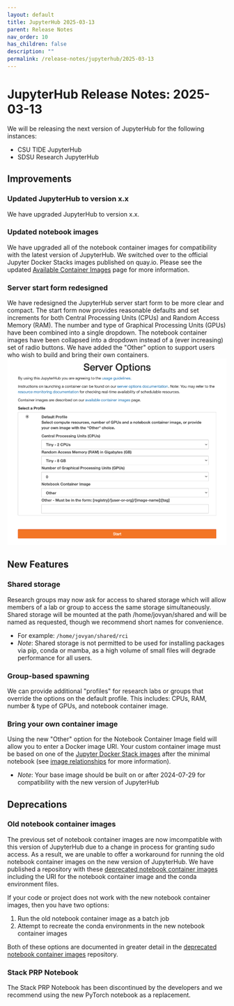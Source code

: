 ```yaml
---
layout: default
title: JupyterHub 2025-03-13
parent: Release Notes
nav_order: 10
has_children: false
description: ""
permalink: /release-notes/jupyterhub/2025-03-13
---
```

# JupyterHub Release Notes: 2025-03-13
We will be releasing the next version of JupyterHub for the following instances:
- CSU TIDE JupyterHub
- SDSU Research JupyterHub

## Improvements

### Updated JupyterHub to version x.x
We have upgraded JupyterHub to version x.x.

### Updated notebook images
We have upgraded all of the notebook container images for compatibility with the latest version of JupyterHub.
We switched over to the official Jupyter Docker Stacks images published on quay.io.
Please see the updated [Available Container Images](/jupyterhub/images) page for more information.

### Server start form redesigned
We have redesigned the JupyterHub server start form to be more clear and compact.
The start form now provides reasonable defaults and set increments for both Central Processing Units (CPUs) and Random Access Memory (RAM).
The number and type of Graphical Processing Units (GPUs) have been combined into a single dropdown.
The notebook container images have been collapsed into a dropdown instead of a (ever increasing) set of radio buttons.
We have added the "Other" option to support users who wish to build and bring their own containers.
![JupyterHub start form](/images/release-notes/2025-03-13/start-form.png)

## New Features

### Shared storage
Research groups may now ask for access to shared storage which will allow members of a lab or group to access the same storage simultaneously.
Shared storage will be mounted at the path /home/jovyan/shared and will be named as requested, though we recommend short names for convenience.
- For example: `/home/jovyan/shared/rci`
- *Note*: Shared storage is not permitted to be used for installing packages via pip, conda or mamba, as a high volume of small files will degrade performance for all users.

### Group-based spawning
We can provide additional "profiles" for research labs or groups that override the options on the default profile.
This includes: CPUs, RAM, number & type of GPUs, and notebook container image.

### Bring your own container image
Using the new "Other" option for the Notebook Container Image field will allow you to enter a Docker image URI.
Your custom container image must be based on one of the [Jupyter Docker Stack images](https://jupyter-docker-stacks.readthedocs.io/en/latest/using/selecting.html) after the minimal notebook (see [image relationships](https://jupyter-docker-stacks.readthedocs.io/en/latest/using/selecting.html#image-relationships) for more information).
- *Note*: Your base image should be built on or after 2024-07-29 for compatibility with the new version of JupyterHub

## Deprecations

### Old notebook container images
The previous set of notebook container images are now imcompatible with this version of JupyterHub due to a change in process for granting sudo access.
As a result, we are unable to offer a workaround for running the old notebook container images on the new version of JupyterHub.
We have published a repository with these [deprecated notebook container images](https://github.com/csu-tide/deprectated-notebook-images) including the URI for the notebook container image and the conda environment files.

If your code or project does not work with the new notebook container images, then you have two options:
1. Run the old notebook container image as a batch job
1. Attempt to recreate the conda environments in the new notebook container images

Both of these options are documented in greater detail in the [deprecated notebook container images](https://github.com/csu-tide/deprectated-notebook-images) repository.

### Stack PRP Notebook 
The Stack PRP Notebook has been discontinued by the developers and we recommend using the new PyTorch notebook as a replacement.

